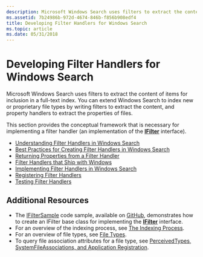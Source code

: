 ```yaml
---
description: Microsoft Windows Search uses filters to extract the content of items for inclusion in a full-text index.
ms.assetid: 7b24986b-972d-4674-846b-f856b908edf4
title: Developing Filter Handlers for Windows Search
ms.topic: article
ms.date: 05/31/2018
---
```


# Developing Filter Handlers for Windows Search

Microsoft Windows Search uses filters to extract the content of items for inclusion in a full-text index. You can extend Windows Search to index new or proprietary file types by writing filters to extract the content, and property handlers to extract the properties of files.

This section provides the conceptual framework that is necessary for implementing a filter handler (an implementation of the [**IFilter**](/windows/win32/api/filter/nn-filter-ifilter) interface).

- [Understanding Filter Handlers in Windows Search](-search-ifilter-about.md)
- [Best Practices for Creating Filter Handlers in Windows Search](-search-3x-wds-extidx-filters.md)
- [Returning Properties from a Filter Handler](-search-ifilter-property-filtering.md)
- [Filter Handlers that Ship with Windows](-search-ifilter-implementations.md)
- [Implementing Filter Handlers in Windows Search](-search-ifilter-constructing-filters.md)
- [Registering Filter Handlers](-search-ifilter-registering-filters.md)
- [Testing Filter Handlers](-search-ifilter-testing-filters.md)

## Additional Resources

- The [IFilterSample](-search-sample-ifiltersample.md) code sample, available on [GitHub](https://github.com/Microsoft/Windows-classic-samples/tree/master/Samples/Win7Samples/winui/WindowsSearch/IFilterSample), demonstrates how to create an IFilter base class for implementing the [**IFilter**](/windows/win32/api/filter/nn-filter-ifilter) interface.
- For an overview of the indexing process, see [The Indexing Process](-search-indexing-process-overview.md).
- For an overview of file types, see [File Types](../shell/fa-file-types.md).
- To query file association attributes for a file type, see [PerceivedTypes, SystemFileAssociations, and Application Registration](/previous-versions/windows/desktop/legacy/cc144150(v=vs.85)).
